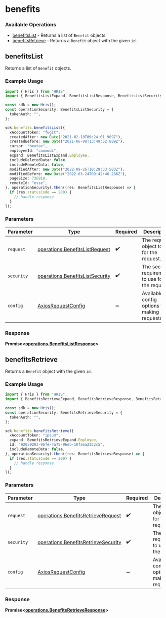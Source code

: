 # benefits

### Available Operations

* [benefitsList](#benefitslist) - Returns a list of `Benefit` objects.
* [benefitsRetrieve](#benefitsretrieve) - Returns a `Benefit` object with the given `id`.

## benefitsList

Returns a list of `Benefit` objects.

### Example Usage

```typescript
import { Hris } from "HRIS";
import { BenefitsListExpand, BenefitsListResponse, BenefitsListSecurity } from "HRIS/dist/sdk/models/operations";

const sdk = new Hris();
const operationSecurity: BenefitsListSecurity = {
  tokenAuth: "",
};

sdk.benefits.benefitsList({
  xAccountToken: "fugit",
  createdAfter: new Date("2021-02-10T09:24:01.909Z"),
  createdBefore: new Date("2021-06-08T13:49:32.889Z"),
  cursor: "beatae",
  employeeId: "commodi",
  expand: BenefitsListExpand.Employee,
  includeDeletedData: false,
  includeRemoteData: false,
  modifiedAfter: new Date("2022-09-26T10:29:33.503Z"),
  modifiedBefore: new Date("2022-03-24T09:42:46.236Z"),
  pageSize: 736918,
  remoteId: "esse",
}, operationSecurity).then((res: BenefitsListResponse) => {
  if (res.statusCode == 200) {
    // handle response
  }
});
```

### Parameters

| Parameter                                                                          | Type                                                                               | Required                                                                           | Description                                                                        |
| ---------------------------------------------------------------------------------- | ---------------------------------------------------------------------------------- | ---------------------------------------------------------------------------------- | ---------------------------------------------------------------------------------- |
| `request`                                                                          | [operations.BenefitsListRequest](../../models/operations/benefitslistrequest.md)   | :heavy_check_mark:                                                                 | The request object to use for the request.                                         |
| `security`                                                                         | [operations.BenefitsListSecurity](../../models/operations/benefitslistsecurity.md) | :heavy_check_mark:                                                                 | The security requirements to use for the request.                                  |
| `config`                                                                           | [AxiosRequestConfig](https://axios-http.com/docs/req_config)                       | :heavy_minus_sign:                                                                 | Available config options for making requests.                                      |


### Response

**Promise<[operations.BenefitsListResponse](../../models/operations/benefitslistresponse.md)>**


## benefitsRetrieve

Returns a `Benefit` object with the given `id`.

### Example Usage

```typescript
import { Hris } from "HRIS";
import { BenefitsRetrieveExpand, BenefitsRetrieveResponse, BenefitsRetrieveSecurity } from "HRIS/dist/sdk/models/operations";

const sdk = new Hris();
const operationSecurity: BenefitsRetrieveSecurity = {
  tokenAuth: "",
};

sdk.benefits.benefitsRetrieve({
  xAccountToken: "ipsum",
  expand: BenefitsRetrieveExpand.Employee,
  id: "92059293-96fe-4a75-96eb-10faaa2352c5",
  includeRemoteData: false,
}, operationSecurity).then((res: BenefitsRetrieveResponse) => {
  if (res.statusCode == 200) {
    // handle response
  }
});
```

### Parameters

| Parameter                                                                                  | Type                                                                                       | Required                                                                                   | Description                                                                                |
| ------------------------------------------------------------------------------------------ | ------------------------------------------------------------------------------------------ | ------------------------------------------------------------------------------------------ | ------------------------------------------------------------------------------------------ |
| `request`                                                                                  | [operations.BenefitsRetrieveRequest](../../models/operations/benefitsretrieverequest.md)   | :heavy_check_mark:                                                                         | The request object to use for the request.                                                 |
| `security`                                                                                 | [operations.BenefitsRetrieveSecurity](../../models/operations/benefitsretrievesecurity.md) | :heavy_check_mark:                                                                         | The security requirements to use for the request.                                          |
| `config`                                                                                   | [AxiosRequestConfig](https://axios-http.com/docs/req_config)                               | :heavy_minus_sign:                                                                         | Available config options for making requests.                                              |


### Response

**Promise<[operations.BenefitsRetrieveResponse](../../models/operations/benefitsretrieveresponse.md)>**

